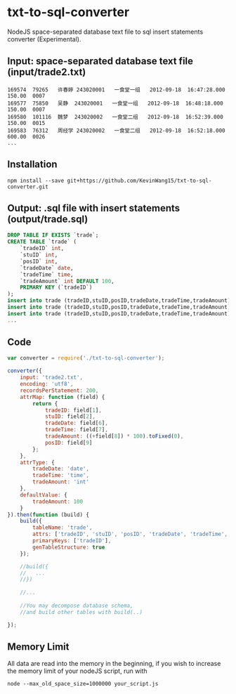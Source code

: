 txt-to-sql-converter
==========

NodeJS space-separated database text file to sql insert statements converter (Experimental).

## Input: space-separated database text file (input/trade2.txt)

```
169574	79265	许春婷	243020001	一食堂一组	2012-09-18	16:47:28.000	150.00	0007
169577	75850	吴静	243020001	一食堂一组	2012-09-18	16:48:18.000	150.00	0007
169580	101116	魏梦	243020002	一食堂二组	2012-09-18	16:52:39.000	150.00	0015
169583	76312	周经学	243020002	一食堂二组	2012-09-18	16:52:18.000	600.00	0026
...
```

## Installation

    npm install --save git+https://github.com/KevinWang15/txt-to-sql-converter.git


## Output: .sql file with insert statements (output/trade.sql)

```sql
DROP TABLE IF EXISTS `trade`;
CREATE TABLE `trade` (
    `tradeID` int,
    `stuID` int,
    `posID` int,
    `tradeDate` date,
    `tradeTime` time,
    `tradeAmount` int DEFAULT 100,
    PRIMARY KEY (`tradeID`)
);
insert into trade (tradeID,stuID,posID,tradeDate,tradeTime,tradeAmount) values (169574,79265,0007,"2012-09-18","16:47:28.000",15000),(169577,75850,0007,"2012-09-18","16:48:18.000",15000),...
insert into trade (tradeID,stuID,posID,tradeDate,tradeTime,tradeAmount) values (170209,65643,0178,"2012-09-18","17:00:53.000",80000),(170212,75053,0165,"2012-09-18","17:00:04.000",73000),...
insert into trade (tradeID,stuID,posID,tradeDate,tradeTime,tradeAmount) values (169181,107797,0131,"2012-09-18","16:46:29.000",10500),(169184,107513,0104,"2012-09-18","16:46:55.000",14700),...
...
```

## Code

```javascript
var converter = require('./txt-to-sql-converter');

converter({
    input: 'trade2.txt',
    encoding: 'utf8',
    recordsPerStatement: 200,
    attrMap: function (field) {
        return {
            tradeID: field[1],
            stuID: field[2],
            tradeDate: field[6],
            tradeTime: field[7],
            tradeAmount: ((+field[8]) * 100).toFixed(0),
            posID: field[9]
        };
    },
    attrType: {
        tradeDate: 'date',
        tradeTime: 'time',
        tradeAmount: 'int'
    },
    defaultValue: {
        tradeAmount: 100
    }
}).then(function (build) {
    build({
        tableName: 'trade',
        attrs: ['tradeID', 'stuID', 'posID', 'tradeDate', 'tradeTime', 'tradeAmount'],
        primaryKeys: ['tradeID'],
        genTableStructure: true
    });

    //build({
    //   ...
    //})
    
    //...
    
    //You may decompose database schema,
    //and build other tables with build(..)

});

```


## Memory Limit
All data are read into the memory in the beginning, if you wish to increase the memory limit of your nodeJS script, run with 
```
node --max_old_space_size=1000000 your_script.js
```